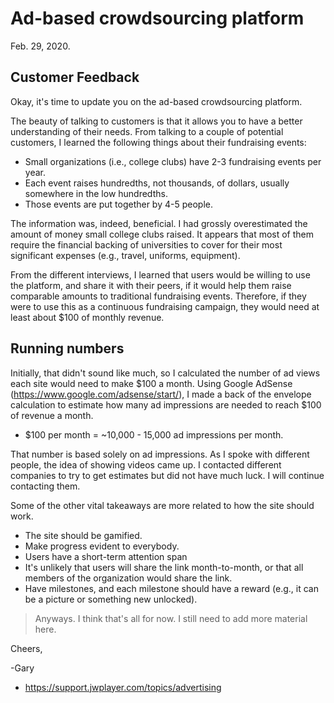 # Ad-based crowdsourcing platform

Feb. 29, 2020. 

## Customer Feedback

Okay, it's time to update you on the ad-based crowdsourcing platform. 

The beauty of talking to customers is that it allows you to have a better understanding of their needs. From talking to a couple of potential customers, I learned the following things about their fundraising events:

- Small organizations (i.e., college clubs) have 2-3 fundraising events per year.
- Each event raises hundredths, not thousands, of dollars, usually somewhere in the low hundredths. 
- Those events are put together by 4-5 people.

The information was, indeed, beneficial. I had grossly overestimated the amount of money small college clubs raised. It appears that most of them require the financial backing of universities to cover for their most significant expenses (e.g., travel, uniforms, equipment). 

From the different interviews, I learned that users would be willing to use the platform, and share it with their peers, if it would help them raise comparable amounts to traditional fundraising events. Therefore, if they were to use this as a continuous fundraising campaign, they would need at least about $100 of monthly revenue. 

## Running numbers

Initially, that didn't sound like much, so I calculated the number of ad views each site would need to make $100 a month. Using Google AdSense (https://www.google.com/adsense/start/), I made a back of the envelope calculation to estimate how many ad impressions are needed to reach $100 of revenue a month. 

- $100 per month =  ~10,000 - 15,000 ad impressions per month.  

That number is based solely on ad impressions. As I spoke with different people, the idea of showing videos came up. I contacted different companies to try to get estimates but did not have much luck. I will continue contacting them.  

Some of the other vital takeaways are more related to how the site should work. 
- The site should be gamified. 
- Make progress evident to everybody.
- Users have a short-term attention span
- It's unlikely that users will share the link month-to-month, or that all members of the organization would share the link. 
- Have milestones, and each milestone should have a reward (e.g., it can be a picture or something new unlocked). 


> Anyways. I think that's all for now. I still need to add more material here.

Cheers,

-Gary



- https://support.jwplayer.com/topics/advertising
